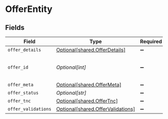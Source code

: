 # OfferEntity


## Fields

| Field                                                                            | Type                                                                             | Required                                                                         | Description                                                                      | Example                                                                          |
| -------------------------------------------------------------------------------- | -------------------------------------------------------------------------------- | -------------------------------------------------------------------------------- | -------------------------------------------------------------------------------- | -------------------------------------------------------------------------------- |
| `offer_details`                                                                  | [Optional[shared.OfferDetails]](undefined/models/shared/offerdetails.md)         | :heavy_minus_sign:                                                               | N/A                                                                              |                                                                                  |
| `offer_id`                                                                       | *Optional[int]*                                                                  | :heavy_minus_sign:                                                               | N/A                                                                              | d2b430fb-1afe-455a-af31-66d00377b29a                                             |
| `offer_meta`                                                                     | [Optional[shared.OfferMeta]](undefined/models/shared/offermeta.md)               | :heavy_minus_sign:                                                               | N/A                                                                              |                                                                                  |
| `offer_status`                                                                   | *Optional[str]*                                                                  | :heavy_minus_sign:                                                               | N/A                                                                              | active                                                                           |
| `offer_tnc`                                                                      | [Optional[shared.OfferTnc]](undefined/models/shared/offertnc.md)                 | :heavy_minus_sign:                                                               | N/A                                                                              |                                                                                  |
| `offer_validations`                                                              | [Optional[shared.OfferValidations]](undefined/models/shared/offervalidations.md) | :heavy_minus_sign:                                                               | N/A                                                                              |                                                                                  |